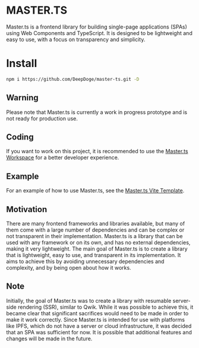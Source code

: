 # MASTER.TS
Master.ts is a frontend library for building single-page applications (SPAs) using Web Components and TypeScript. It is designed to be lightweight and easy to use, with a focus on transparency and simplicity.

# Install
```bash
npm i https://github.com/DeepDoge/master-ts.git -D
```

## Warning
Please note that Master.ts is currently a work in progress prototype and is not ready for production use.

## Coding
If you want to work on this project, it is recommended to use the [Master.ts Workspace](https://github.com/DeepDoge/master-ts-workspace) for a better developer experience.

## Example
For an example of how to use Master.ts, see the [Master.ts Vite Template](https://github.com/DeepDoge/master-ts-vite-template).

## Motivation
There are many frontend frameworks and libraries available, but many of them come with a large number of dependencies and can be complex or not transparent in their implementation. Master.ts is a library that can be used with any framework or on its own, and has no external dependencies, making it very lightweight. The main goal of Master.ts is to create a library that is lightweight, easy to use, and transparent in its implementation. It aims to achieve this by avoiding unnecessary dependencies and complexity, and by being open about how it works.

## Note
Initially, the goal of Master.ts was to create a library with resumable server-side rendering (SSR), similar to Qwik. While it was possible to achieve this, it became clear that significant sacrifices would need to be made in order to make it work correctly. Since Master.ts is intended for use with platforms like IPFS, which do not have a server or cloud infrastructure, it was decided that an SPA was sufficient for now. It is possible that additional features and changes will be made in the future.
